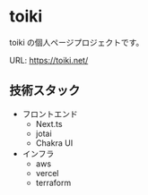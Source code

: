# toiki

toiki の個人ページプロジェクトです。

URL: https://toiki.net/

## 技術スタック

- フロントエンド
  - Next.ts
  - jotai
  - Chakra UI
- インフラ
  - aws
  - vercel
  - terraform
